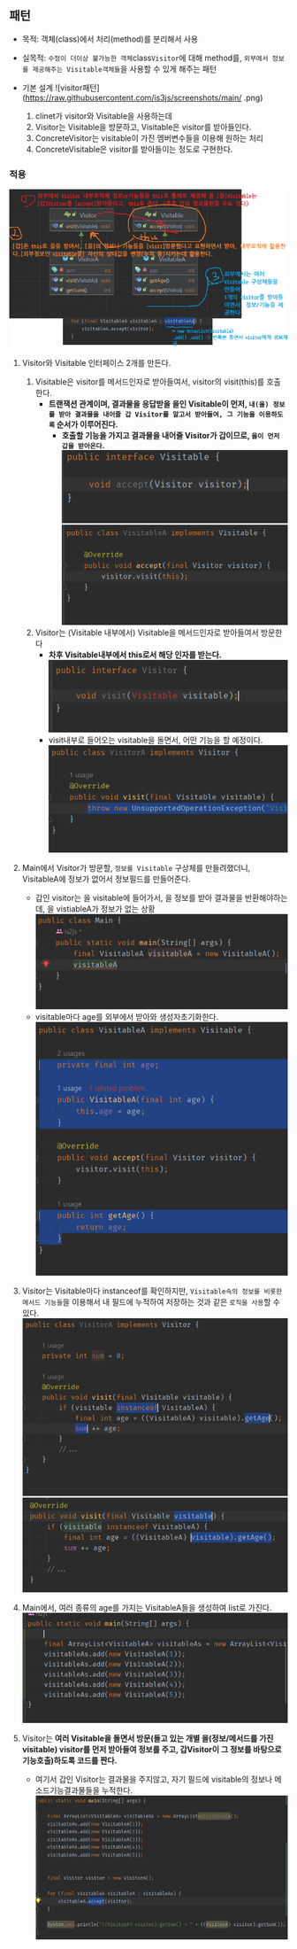 ## 패턴
- 목적: 객체(class)에서 처리(method)를 분리해서 사용
- 실목적: `수정이 더이상 불가능한 객체`class`Visitor`에 대해 method를, `외부에서 정보를 제공해주는 Visitable객체들`을 사용할 수 있게 해주는 패턴

- 기본 설계
	![visitor패턴](https://raw.githubusercontent.com/is3js/screenshots/main/
	.png)
	1. clinet가 visitor와 Visitable을 사용하는데
	2. Visitor는 Visitable을 방문하고, Visitable은 visitor를 받아들인다.
	3. ConcreteVisitor는 visitable이 가진 멤버변수들을 이용해 원하는 처리
	4. ConcreteVisitable은 visitor를 받아들이는 정도로 구현한다.


### 적용
![20220718015900](https://raw.githubusercontent.com/is3js/screenshots/main/20220718015900.png)

1. Visitor와 Visitable 인터페이스 2개를 만든다.
	1. Visitable은 visitor를 메서드인자로 받아들여서, visitor의 visit(this)를 호출한다. 
		- **트랜잭션 관계이며, 결과물을 응답받을 을인 Visitable이 먼저, `내(을) 정보를 받아 결과물을 내어줄 갑 Visitor를 알고서 받아들여, 그 기능을 이용하도록` 순서가 이루어진다.**
			- **호출할 기능을 가지고 결과물을 내어줄 Visitor가 갑이므로, `을이 먼저 갑을 받아온다`.**
		![20220718010425](https://raw.githubusercontent.com/is3js/screenshots/main/20220718010425.png)
		![20220718010747](https://raw.githubusercontent.com/is3js/screenshots/main/20220718010747.png)
	2. Visitor는 (Visitable 내부에서) Visitable을 메서드인자로 받아들여서 방문한다
		- **차후 Visitable내부에서 this로서 해당 인자를 받는다.**
		![20220718010248](https://raw.githubusercontent.com/is3js/screenshots/main/20220718010248.png)
		- visit내부로 들어오는 visitable을 돌면서, 어떤 기능을 할 예정이다.
		![20220718010911](https://raw.githubusercontent.com/is3js/screenshots/main/20220718010911.png)

2. Main에서 Visitor가 방문할, `정보를 Visitable` 구상체를 만들려했더니, VisitableA에 정보가 없어서 정보필드를 만들어준다.
	- 갑인 visitor는 을 visitable에 들어가서, 을 정보를 받아 결과물을 반환해야하는데, 을 vistiableA가 정보가 없는 상황
	![20220718012126](https://raw.githubusercontent.com/is3js/screenshots/main/20220718012126.png)
	- visitable마다 age를 외부에서 받아와 생성자초기화한다.
	![20220718013159](https://raw.githubusercontent.com/is3js/screenshots/main/20220718013159.png)

3. Visitor는 Visitable마다 instanceof를 확인하지만, `Visitable속의 정보를 비롯한 메서드 기능들`을 이용해서 내 필드에 누적하여 저장하는 것과 같은 `로직을 사용`할 수 있다.
	![20220718013019](https://raw.githubusercontent.com/is3js/screenshots/main/20220718013019.png)
	![20220718014959](https://raw.githubusercontent.com/is3js/screenshots/main/20220718014959.png)

4. Main에서, 여러 종류의 age를 가지는 VisitableA들을 생성하여 list로 가진다.
	![20220718013356](https://raw.githubusercontent.com/is3js/screenshots/main/20220718013356.png)

5. Visitor는 **여러 Visitable을 돌면서 방문(돌고 있는 개별 을(정보/메서드를 가진 visitable) visitor를 먼저 받아들여 정보를 주고,  갑Visitor이 그 정보를 바탕으로 기능호출)하도록 코드를 짠다.**
	- 여기서 갑인 Visitor는 결과물을 주지않고, 자기 필드에 visitable의 정보나 메소드기능결과물들을 누적한다.
	![20220718014020](https://raw.githubusercontent.com/is3js/screenshots/main/20220718014020.png)
